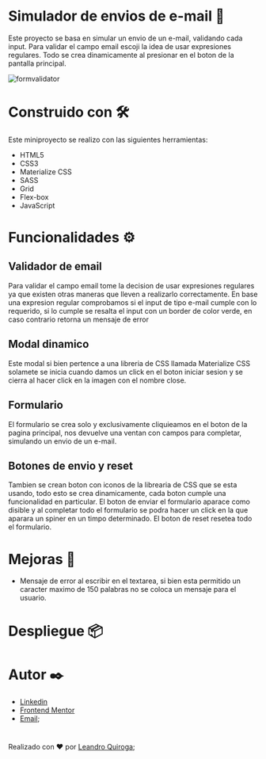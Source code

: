 # Simulador de envios de e-mail 📧
Este proyecto se basa en simular un envio de un e-mail, validando cada input. Para validar el campo email escoji la idea de usar expresiones regulares. Todo se crea dinamicamente al presionar en el boton de la pantalla principal. 

![formvalidator](https://user-images.githubusercontent.com/80013958/128584783-23a312ef-2548-4044-8aaa-226c1406eb5e.gif)

# Construido con 🛠️
Este miniproyecto se realizo con las siguientes herramientas:

- HTML5
- CSS3
- Materialize CSS
- SASS
- Grid
- Flex-box
- JavaScript

# Funcionalidades ⚙️

## Validador de email
   Para validar el campo email tome la decision de usar expresiones regulares ya que existen otras maneras que lleven a realizarlo correctamente. En base una expresion regular comprobamos si el input de tipo e-mail cumple con lo requerido, si lo cumple se resalta el input con un border de color verde, en caso contrario retorna un mensaje de error

## Modal dinamico
   Este modal si bien pertence a una libreria de CSS llamada Materialize CSS solamete se inicia cuando damos un click en el boton iniciar sesion y se cierra al hacer click en la imagen con el nombre close. 

## Formulario
   El formulario se crea solo y exclusivamente cliquieamos en el boton de la pagina principal, nos devuelve una ventan con campos para completar, simulando un envio de un e-mail.

## Botones de envio y reset
   Tambien se crean boton con iconos de la librearia de CSS que se esta usando, todo esto se crea dinamicamente, cada boton cumple una funcionalidad en particular. El boton de enviar el formulario aparace como disible y al completar todo el formulario se podra hacer un click en la que aparara un spiner en un timpo determinado. El boton de reset resetea todo el formulario. 

# Mejoras 🚀
- Mensaje de error al escribir en el textarea, si bien esta permitido un caracter maximo de 150 palabras no se coloca un mensaje para el usuario. 

# Despliegue 📦

# Autor ✒️

- [Linkedin](https://www.linkedin.com/in/leanquiroga95/)
- [Frontend Mentor](https://www.frontendmentor.io/profile/leandroquiroga)
- [Email](mailto:leandroquiroga9514@gmail.com);

# 
Realizado con ❤️ por [Leandro Quiroga](https://github.com/leandroquiroga);
